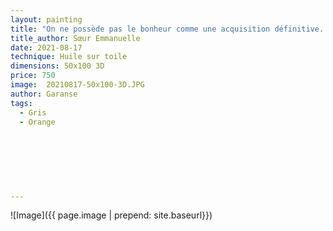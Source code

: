 ```yaml
---
layout: painting
title: "On ne possède pas le bonheur comme une acquisition définitive. Il s'agit à chaque instant de faire jaillir une étincelle de joie. Ne l'oublions pas : souris au monde et le monde te sourira."                     
title_author: Sœur Emmanuelle                                            
date: 2021-08-17
technique: Huile sur toile 
dimensions: 50x100 3D
price: 750
image:  20210817-50x100-3D.JPG
author: Garanse
tags:
  - Gris
  - Orange
  
  
  
  
  
  
  
---
```

![Image]({{ page.image | prepend: site.baseurl}})


